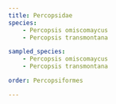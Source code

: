 ```yaml
---
title: Percopsidae
species:
    - Percopsis omiscomaycus
    - Percopsis transmontana

sampled_species:
    - Percopsis omiscomaycus
    - Percopsis transmontana

order: Percopsiformes

---
```

